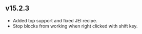 ## v15.2.3
* Added top support and fixed JEI recipe.
* Stop blocks from working when right clicked with shift key.
